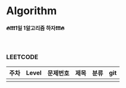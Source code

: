 # Algorithm
**🔥❗️❗❗️1일 1알고리즘 하자❗️❗❗️🔥**

<br/>


### LEETCODE
|주차          |Level     |문제번호 |제목     |분류 |git  |
|---------------|---------|-----|-------------|---|----|
|||||   ||

